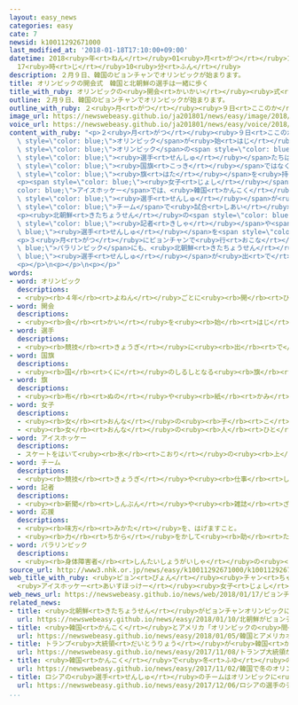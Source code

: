 ```yaml
---
layout: easy_news
categories: easy
cate: 7
newsid: k10011292671000
last_modified_at: '2018-01-18T17:10:00+09:00'
datetime: 2018<ruby>年<rt>ねん</rt></ruby>01<ruby>月<rt>がつ</rt></ruby>18<ruby>日<rt>にち</rt></ruby>
  17<ruby>時<rt>じ</rt></ruby>10<ruby>分<rt>ふん</rt></ruby>
description: ２月９日、韓国のピョンチャンでオリンピックが始まります。
title: オリンピックの開会式　韓国と北朝鮮の選手は一緒に歩く
title_with_ruby: オリンピックの<ruby>開会<rt>かいかい</rt></ruby><ruby>式<rt>しき</rt></ruby>　<ruby>韓国<rt>かんこく</rt></ruby>と<ruby>北朝鮮<rt>きたちょうせん</rt></ruby>の<ruby>選手<rt>せんしゅ</rt></ruby>は<ruby>一緒<rt>いっしょ</rt></ruby>に<ruby>歩<rt>ある</rt></ruby>く
outline: ２月９日、韓国のピョンチャンでオリンピックが始まります。
outline_with_ruby: ２<ruby>月<rt>がつ</rt></ruby><ruby>９日<rt>ここのか</rt></ruby>、<ruby>韓国<rt>かんこく</rt></ruby>のピョンチャンでオリンピックが<ruby>始<rt>はじ</rt></ruby>まります。
image_url: https://newswebeasy.github.io/ja201801/news/easy/image/2018/01/18/k10011292671000.jpg
voice_url: https://newswebeasy.github.io/ja201801/news/easy/voice/2018/01/18/k10011292671000.mp3
content_with_ruby: "<p>２<ruby>月<rt>がつ</rt></ruby><ruby>９日<rt>ここのか</rt></ruby>、<ruby>韓国<rt>かんこく</rt></ruby>のピョンチャンで<span\
  \ style=\"color: blue;\">オリンピック</span>が<ruby>始<rt>はじ</rt></ruby>まります。<ruby>韓国<rt>かんこく</rt></ruby>と<ruby>北朝鮮<rt>きたちょうせん</rt></ruby>が<span\
  \ style=\"color: blue;\">オリンピック</span>の<span style=\"color: blue;\"><ruby>開会<rt>かいかい</rt></ruby></span><ruby>式<rt>しき</rt></ruby>の<ruby>会場<rt>かいじょう</rt></ruby>に、<ruby>一緒<rt>いっしょ</rt></ruby>に<ruby>歩<rt>ある</rt></ruby>いて<ruby>入<rt>はい</rt></ruby>ると<ruby>決<rt>き</rt></ruby>まりました。<span\
  \ style=\"color: blue;\"><ruby>選手<rt>せんしゅ</rt></ruby></span>たちは<ruby>韓国<rt>かんこく</rt></ruby>と<ruby>北朝鮮<rt>きたちょうせん</rt></ruby>の<span\
  \ style=\"color: blue;\"><ruby>国旗<rt>こっき</rt></ruby></span>ではなくて、<ruby>朝鮮半島<rt>ちょうせんはんとう</rt></ruby>の<ruby>絵<rt>え</rt></ruby>がかいてある<span\
  \ style=\"color: blue;\"><ruby>旗<rt>はた</rt></ruby></span>を<ruby>持<rt>も</rt></ruby>って<ruby>歩<rt>ある</rt></ruby>きます。</p>\n\
  <p><span style=\"color: blue;\"><ruby>女子<rt>じょし</rt></ruby></span>の<span style=\"\
  color: blue;\">アイスホッケー</span>では、<ruby>韓国<rt>かんこく</rt></ruby>と<ruby>北朝鮮<rt>きたちょうせん</rt></ruby>の<span\
  \ style=\"color: blue;\"><ruby>選手<rt>せんしゅ</rt></ruby></span>が<ruby>同<rt>おな</rt></ruby>じ<span\
  \ style=\"color: blue;\">チーム</span>で<ruby>試合<rt>しあい</rt></ruby>に<ruby>出<rt>で</rt></ruby>ます。</p>\n\
  <p><ruby>北朝鮮<rt>きたちょうせん</rt></ruby>の<span style=\"color: blue;\"><ruby>選手<rt>せんしゅ</rt></ruby></span>たちは２<ruby>月<rt>がつ</rt></ruby><ruby>１日<rt>ついたち</rt></ruby>に、<ruby>韓国<rt>かんこく</rt></ruby>へ<ruby>行<rt>い</rt></ruby>きます。<ruby>北朝鮮<rt>きたちょうせん</rt></ruby>の<span\
  \ style=\"color: blue;\"><ruby>記者<rt>きしゃ</rt></ruby></span>や<span style=\"color:\
  \ blue;\"><ruby>選手<rt>せんしゅ</rt></ruby></span>を<span style=\"color: blue;\"><ruby>応援<rt>おうえん</rt></ruby></span>する２３０<ruby>人<rt>にん</rt></ruby>の<ruby>人<rt>ひと</rt></ruby>たちも、<ruby>７日<rt>なのか</rt></ruby>に<ruby>韓国<rt>かんこく</rt></ruby>へ<ruby>行<rt>い</rt></ruby>きます。</p>\n\
  <p>３<ruby>月<rt>がつ</rt></ruby>にピョンチャンで<ruby>行<rt>おこな</rt></ruby>う<span style=\"color:\
  \ blue;\">パラリンピック</span>にも、<ruby>北朝鮮<rt>きたちょうせん</rt></ruby>の<span style=\"color:\
  \ blue;\"><ruby>選手<rt>せんしゅ</rt></ruby></span>が<ruby>出<rt>で</rt></ruby>ることが<ruby>決<rt>き</rt></ruby>まりました。</p>\n\
  <p></p>\n<p></p>\n<p></p>"
words:
- word: オリンピック
  descriptions:
  - <ruby><rb>４年</rb><rt>よねん</rt></ruby>ごとに<ruby><rb>開</rb><rt>ひら</rt></ruby>かれ、<ruby><rb>世界</rb><rt>せかい</rt></ruby>じゅうの<ruby><rb>国々</rb><rt>くにぐに</rt></ruby>から<ruby><rb>選手</rb><rt>せんしゅ</rt></ruby>が<ruby><rb>参加</rb><rt>さんか</rt></ruby>する<ruby><rb>競技大会</rb><rt>きょうぎたいかい</rt></ruby>。<ruby><rb>古代</rb><rt>こだい</rt></ruby>ギリシャのオリンピアで<ruby><rb>開</rb><rt>ひら</rt></ruby>かれた<ruby><rb>古代</rb><rt>こだい</rt></ruby>オリンピックにならって、フランスのクーベルタンの<ruby><rb>力</rb><rt>ちから</rt></ruby>で、１８９６<ruby><rb>年</rb><rt>ねん</rt></ruby>にギリシャのアテネで<ruby><rb>開</rb><rt>ひら</rt></ruby>かれたのが、<ruby><rb>近代</rb><rt>きんだい</rt></ruby>オリンピックの<ruby><rb>始</rb><rt>はじ</rt></ruby>まり。<ruby><rb>五輪</rb><rt>ごりん</rt></ruby>。
- word: 開会
  descriptions:
  - <ruby><rb>会</rb><rt>かい</rt></ruby>を<ruby><rb>始</rb><rt>はじ</rt></ruby>めること。
- word: 選手
  descriptions:
  - <ruby><rb>競技</rb><rt>きょうぎ</rt></ruby>に<ruby><rb>出</rb><rt>で</rt></ruby>るために<ruby><rb>選</rb><rt>えら</rt></ruby>ばれた<ruby><rb>人</rb><rt>ひと</rt></ruby>。
- word: 国旗
  descriptions:
  - <ruby><rb>国</rb><rt>くに</rt></ruby>のしるしとなる<ruby><rb>旗</rb><rt>はた</rt></ruby>。<ruby><rb>日本</rb><rt>にっぽん</rt></ruby>の<ruby><rb>国旗</rb><rt>こっき</rt></ruby>は<ruby><rb>日章旗</rb><rt>にっしょうき</rt></ruby>（<ruby><rb>日</rb><rt>ひ</rt></ruby>の<ruby><rb>丸</rb><rt>まる</rt></ruby>）。
- word: 旗
  descriptions:
  - <ruby><rb>布</rb><rt>ぬの</rt></ruby>や<ruby><rb>紙</rb><rt>かみ</rt></ruby>で<ruby><rb>作</rb><rt>つく</rt></ruby>り、さおなどの<ruby><rb>先</rb><rt>さき</rt></ruby>につけて、かざりや<ruby><rb>目</rb><rt>め</rt></ruby>じるしとするもの。
- word: 女子
  descriptions:
  - <ruby><rb>女</rb><rt>おんな</rt></ruby>の<ruby><rb>子</rb><rt>こ</rt></ruby>。
  - <ruby><rb>女</rb><rt>おんな</rt></ruby>の<ruby><rb>人</rb><rt>ひと</rt></ruby>。<ruby><rb>女性</rb><rt>じょせい</rt></ruby>。
- word: アイスホッケー
  descriptions:
  - スケートをはいて<ruby><rb>氷</rb><rt>こおり</rt></ruby>の<ruby><rb>上</rb><rt>うえ</rt></ruby>でするホッケー。<ruby><rb>１</rb><rt>いち</rt></ruby>チーム<ruby><rb>６名</rb><rt>ろくめい</rt></ruby>の<ruby><rb>選手</rb><rt>せんしゅ</rt></ruby>たちが、ゴムの<ruby><rb>円板</rb><rt>えんばん</rt></ruby>を<ruby><rb>相手</rb><rt>あいて</rt></ruby>のゴールにスティックを<ruby><rb>使</rb><rt>つか</rt></ruby>って<ruby><rb>打</rb><rt>う</rt></ruby>ちこみ、<ruby><rb>得点</rb><rt>とくてん</rt></ruby>を<ruby><rb>争</rb><rt>あらそ</rt></ruby>う<ruby><rb>競技</rb><rt>きょうぎ</rt></ruby>。
- word: チーム
  descriptions:
  - <ruby><rb>競技</rb><rt>きょうぎ</rt></ruby>や<ruby><rb>仕事</rb><rt>しごと</rt></ruby>をするときの、<ruby><rb>組</rb><rt>くみ</rt></ruby>や<ruby><rb>団体</rb><rt>だんたい</rt></ruby>。
- word: 記者
  descriptions:
  - <ruby><rb>新聞</rb><rt>しんぶん</rt></ruby>や<ruby><rb>雑誌</rb><rt>ざっし</rt></ruby>などの<ruby><rb>記事</rb><rt>きじ</rt></ruby>を、<ruby><rb>取材</rb><rt>しゅざい</rt></ruby>したり<ruby><rb>書</rb><rt>か</rt></ruby>いたりする<ruby><rb>人</rb><rt>ひと</rt></ruby>。
- word: 応援
  descriptions:
  - <ruby><rb>味方</rb><rt>みかた</rt></ruby>を、はげますこと。
  - <ruby><rb>力</rb><rt>ちから</rt></ruby>をかして<ruby><rb>助</rb><rt>たす</rt></ruby>けること。
- word: パラリンピック
  descriptions:
  - <ruby><rb>身体障害者</rb><rt>しんたいしょうがいしゃ</rt></ruby>の<ruby><rb>国際</rb><rt>こくさい</rt></ruby>スポーツ<ruby><rb>大会</rb><rt>たいかい</rt></ruby>。<ruby><rb>四年</rb><rt>よねん</rt></ruby>に<ruby><rb>一度</rb><rt>いちど</rt></ruby>、オリンピック<ruby><rb>開催地</rb><rt>かいさいち</rt></ruby>で<ruby><rb>行</rb><rt>おこな</rt></ruby>われる。
source_url: http://www3.nhk.or.jp/news/easy/k10011292671000/k10011292671000.html
web_title_with_ruby: <ruby>ピョン<rt>ぴょん</rt></ruby><ruby>チャン<rt>ちゃん</rt></ruby><ruby>五輪<rt>ごりん</rt></ruby>
  <ruby>アイスホッケー<rt>あいすほっけー</rt></ruby><ruby>女子<rt>じょし</rt></ruby><ruby>南北<rt>なんぼく</rt></ruby><ruby>合同<rt>ごうどう</rt></ruby><ruby>チーム<rt>ちーむ</rt></ruby><ruby>結成<rt>けっせい</rt></ruby>へ
web_news_url: https://newswebeasy.github.io/news/web/2018/01/17/ピョンチャン五輪-アイスホッケー女子南北合同チーム結成へ
related_news:
- title: <ruby>北朝鮮<rt>きたちょうせん</rt></ruby>がピョンチャンオリンピックに<ruby>出<rt>で</rt></ruby>ることになる
  url: https://newswebeasy.github.io/news/easy/2018/01/10/北朝鮮がピョンチャンオリンピックに出ることになる
- title: <ruby>韓国<rt>かんこく</rt></ruby>とアメリカ「オリンピックの<ruby>間<rt>あいだ</rt></ruby>は<ruby>軍<rt>ぐん</rt></ruby>の<ruby>訓練<rt>くんれん</rt></ruby>をしない」
  url: https://newswebeasy.github.io/news/easy/2018/01/05/韓国とアメリカオリンピックの間は軍の訓練をしない
- title: トランプ<ruby>大統領<rt>だいとうりょう</rt></ruby>が<ruby>韓国<rt>かんこく</rt></ruby>の<ruby>国会<rt>こっかい</rt></ruby>で<ruby>演説<rt>えんぜつ</rt></ruby>をする
  url: https://newswebeasy.github.io/news/easy/2017/11/08/トランプ大統領が韓国の国会で演説をする
- title: <ruby>韓国<rt>かんこく</rt></ruby>で<ruby>冬<rt>ふゆ</rt></ruby>のオリンピックの<ruby>聖火<rt>せいか</rt></ruby>リレーが<ruby>始<rt>はじ</rt></ruby>まる
  url: https://newswebeasy.github.io/news/easy/2017/11/02/韓国で冬のオリンピックの聖火リレーが始まる
- title: ロシアの<ruby>選手<rt>せんしゅ</rt></ruby>のチームはオリンピックに<ruby>出<rt>で</rt></ruby>ることができない
  url: https://newswebeasy.github.io/news/easy/2017/12/06/ロシアの選手のチームはオリンピックに出ることができない
...
```


